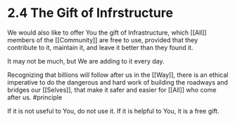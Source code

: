 # 2.4 The Gift of Infrstructure
We would also like to offer You the gift of Infrastructure, which [[All]] members of the [[Community]] are free to use, provided that they contribute to it, maintain it, and leave it better than they found it. 

It may not be much, but We are adding to it every day. 

Recognizing that billions will follow after us in the [[Way]], there is an ethical imperative to do the dangerous and hard work of building the roadways and bridges our [[Selves]], that make it safer and easier for [[All]] who come after us. #principle 

If it is not useful to You, do not use it. If it is helpful to You, it is a free gift. 